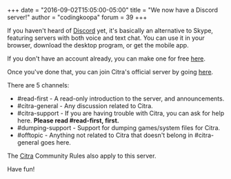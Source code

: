 +++
date = "2016-09-02T15:05:00-05:00"
title = "We now have a Discord server!"
author = "codingkoopa"
forum = 39
+++

If you haven't heard of [Discord](https://discordapp.com/) yet, it's basically an alternative to Skype, featuring 
 servers with both voice and text chat. You can use it in your browser, download the desktop program, or get the mobile
 app.

If you don't have an account already, you can make one for free [here](https://discordapp.com/register).

Once you've done that, you can join Citra's official server by going [here](/discord/).

There are 5 channels:

* \#read-first - A read-only introduction to the server, and announcements.
* \#citra-general - Any discussion related to Citra.
* \#citra-support - If you are having trouble with Citra, you can ask for help here. **Please read #read-first, first.**
* \#dumping-support - Support for dumping games/system files for Citra.
* \#offtopic - Anything not related to Citra that doesn't belong in #citra-general goes here.

The [Citra](https://citra-emu.org/rules/) Community Rules also apply to this server.

Have fun!
